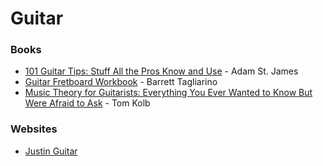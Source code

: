 # Guitar

### Books

* [101 Guitar Tips: Stuff All the Pros Know and Use](https://smile.amazon.co.uk/dp/0634053418/) - Adam St. James
* [Guitar Fretboard Workbook](https://smile.amazon.co.uk/dp/0634049011) - Barrett Tagliarino
* [Music Theory for Guitarists: Everything You Ever Wanted to Know But Were Afraid to Ask](https://smile.amazon.co.uk/dp/B00M0DCMEC) - Tom Kolb

### Websites

* [Justin Guitar](https://www.justinguitar.com/)


